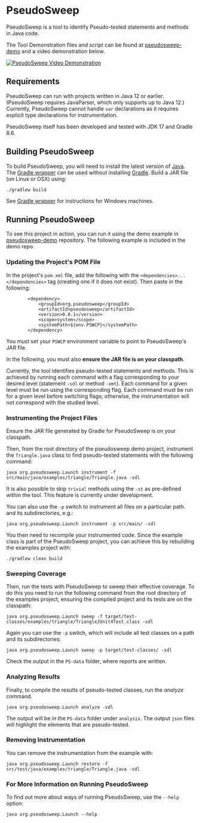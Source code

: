 # PseudoSweep

PseudoSweep is a tool to identify Pseudo-tested statements and methods in Java code. 

The Tool Demonstration files and script can be found at [pseudosweep-demo](https://github.com/PseudoTested/pseudosweep-demo) and a video demonstration below.

[![PseudoSweep Video Demonstration](https://img.youtube.com/vi/5QCsu7MbiXI/0.jpg)](https://www.youtube.com/watch?v=5QCsu7MbiXI)

## Requirements

PseudoSweep can run with projects written in Java 12 or earlier. (PseudoSweep
requires JavaParser, which only supports up to Java 12.) Currently, PseudoSweep 
cannot handle `var` declarations as it requires explicit type declarations for 
instrumentation. 

PseudoSweep itself has been developed and tested with JDK 17 and Gradle 8.6.

## Building PseudoSweep

To build PseudoSweep, you will need to install the latest version of
[Java](https://adoptium.net). The 
[Gradle wrapper](https://docs.gradle.org/current/userguide/gradle_wrapper_basics.html) 
can be used without installing [Gradle](https://gradle.org/install/). 
Build a JAR file (on Linux or OSX) using:

```
./gradlew build
```
See [Gradle wrapper](https://docs.gradle.org/current/userguide/gradle_wrapper_basics.html) 
for instructions for Windows machines. 
## Running PseudoSweep

To see this project in action, you can run it using the demo example in
[pseudosweep-demo](https://github.com/PseudoTested/pseudosweep-demo)
repository. The following example is included in the demo repo. 

### Updating the Project's POM File

In the project's `pom.xml` file, add the following with the
`<dependencies>...</dependencies>` tag (creating one if it does not exist). Then
paste in the following:

```
        <dependency>
            <groupId>org.pseudosweep</groupId>
            <artifactId>pseudosweep</artifactId>
            <version>0.0.1</version>
            <scope>system</scope>
            <systemPath>${env.PSWCP}</systemPath>
        </dependency>
```

You must set your `PSWCP` environment variable to point to PseudoSweep's JAR file.

In the following, you must also **ensure the JAR file is on your classpath**.

Currently, the tool identifies pseudo-tested statements and methods. This is achieved by 
running each command with a flag corresponding to your desired level (statement `-sdl` 
or method `-xmt`). Each command for a given level must be run using the corresponding flag. 
Each command must be run for a given level before switching flags; otherwise, the 
instrumentation will not correspond with the studied level.

### Instrumenting the Project Files

Ensure the JAR file generated by Gradle for PseudoSweep is on your classpath.

Then, from the root directory of the pseudosweep demo project, instrument the
`Triangle.java` class to find pseudo-tested statements with the following command:

```
java org.pseudosweep.Launch instrument -f src/main/java/examples/triangle/Triangle.java -sdl
```

It is also possible to skip `trivial` methods using the `-st` as pre-defined within the tool. This 
feature is currently under development.

You can also use the `-p` switch to instrument all files on a particular path.
and its subdirectories, e.g.:

```
java org.pseudosweep.Launch instrument -p src/main/ -sdl
```

You then need to recompile your instrumented code. Since the example class is
part of the PseudoSweep project, you can achieve this by rebuilding the examples
project with:

```
./gradlew clean build
```

### Sweeping Coverage

Then, run the tests with PseudoSweep to sweep their effective coverage. To do
this you need to run the following command from the root directory of the
examples project, ensuring the compiled project and its tests are on the
classpath:

```
java org.pseudosweep.Launch sweep -f target/test-classes/examples/triangle/TriangleJUnit4Test.class -sdl
```

Again you can use the `-p` switch, which will include all test classes on a path
and its subdirectories:

```
java org.pseudosweep.Launch sweep -p target/test-classes/ -sdl
```

Check the output in the `PS-data` folder, where reports are written.

### Analyzing Results
Finally, to compile the results of pseudo-tested classes, run the _analyze_ command.

```
java org.pseudosweep.Launch analyze -sdl
```

The output will be in the `PS-data` folder under `analysis`. The output `json` files will highlight the elements that are pseudo-tested. 


[//]: # ()
[//]: # (You can also specify which metrics you would like in the reports using the `-me` switch. For example;)

[//]: # ()
[//]: # (```)

[//]: # ( java org.pseudosweep.Launch analyze -me IF_THEN -me IF_ELSE)

[//]: # (```)

[//]: # (Otherwise, all metrics will be included.)

### Removing Instrumentation

You can remove the instrumentation from the example with:

```
java org.pseudosweep.Launch restore -f src/test/java/examples/triangle/Triangle.java -sdl
```

### For More Information on Running PseudoSweep

To find out more about ways of running PseudoSweep, use the `--help` option:

```
java org.pseudosweep.Launch --help
```
